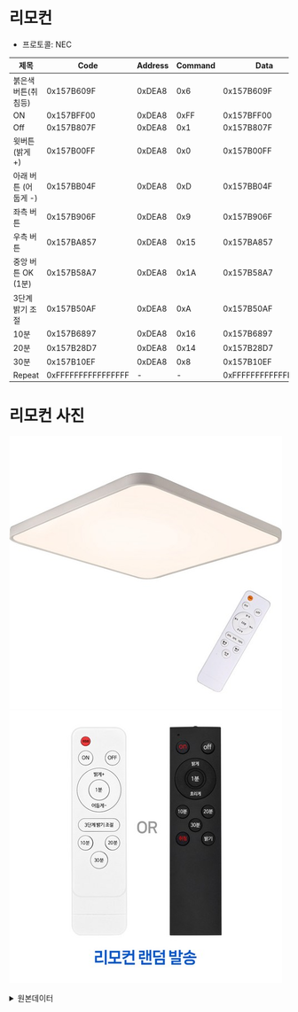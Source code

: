 # 리모컨 

* 프로토콜: NEC 

| 제목                     | Code        | Address | Command | Data       |
|------------------------|-------------|---------|---------|------------|
| 붉은색 버튼(취침등)      | 0x157B609F  | 0xDEA8  | 0x6     | 0x157B609F |
| ON                     | 0x157BFF00  | 0xDEA8  | 0xFF    | 0x157BFF00 |
| Off                    | 0x157B807F  | 0xDEA8  | 0x1     | 0x157B807F |
| 윗버튼 (밝게 +)          | 0x157B00FF  | 0xDEA8  | 0x0     | 0x157B00FF |
| 아래 버튼 (어둡게 -)     | 0x157BB04F  | 0xDEA8  | 0xD     | 0x157BB04F |
| 좌측 버튼               | 0x157B906F  | 0xDEA8  | 0x9     | 0x157B906F |
| 우측 버튼               | 0x157BA857  | 0xDEA8  | 0x15    | 0x157BA857 |
| 중앙 버튼 OK (1분)       | 0x157B58A7  | 0xDEA8  | 0x1A    | 0x157B58A7 |
| 3단계 밝기 조절         | 0x157B50AF  | 0xDEA8  | 0xA     | 0x157B50AF |
| 10분                   | 0x157B6897  | 0xDEA8  | 0x16    | 0x157B6897 |
| 20분                   | 0x157B28D7  | 0xDEA8  | 0x14    | 0x157B28D7 |
| 30분                   | 0x157B10EF  | 0xDEA8  | 0x8     | 0x157B10EF |
| Repeat                 | 0xFFFFFFFFFFFFFFFF | -       | -       | 0xFFFFFFFFFFFFFFFF |

# 리모컨 사진
![alt text](image-1.png)
![alt text](image-2.png)

<details>
<summary>원본데이터</summary>

## 붉은색 버튼(취침등)
```
Protocol  : NEC
Code      : 0x157B609F (32 Bits)
uint16_t rawData[67] = {9004, 4532,  544, 592,  542, 594,  542, 596,  542, 1730,  568, 566,  542, 1730,  542, 592,  568, 1704,  546, 592,  544, 1732,  542, 1728,  544, 1730,  546, 1726,  546, 590,  544, 1750,  522, 1730,  544, 592,  542, 1730,  544, 1728,  544, 592,  544, 596,  540, 592,  544, 592,  544, 592,  544, 1730,  544, 592,  542, 592,  544, 1730,  542, 1732,  542, 1728,  544, 1730,  544, 1748,  524};  // NEC 157B609F
uint32_t address = 0xDEA8;
uint32_t command = 0x6;
uint64_t data = 0x157B609F;
```

## ON
```
Protocol  : NEC
Code      : 0x157BFF00 (32 Bits)
uint16_t rawData[71] = {8982, 4532,  542, 592,  544, 592,  566, 568,  568, 1706,  544, 592,  544, 1730,  542, 594,  542, 1730,  544, 590,  544, 1748,  524, 1728,  542, 1730,  542, 1732,  542, 592,  544, 1730,  542, 1730,  562, 1710,  544, 1730,  542, 1730,  568, 1706,  542, 1728,  544, 1730,  542, 1728,  544, 1730,  542, 594,  542, 594,  540, 614,  524, 594,  542, 594,  542, 596,  540, 594,  542, 612,  524, 38606,  9000, 2286,  542};  // NEC 157BFF00
uint32_t address = 0xDEA8;
uint32_t command = 0xFF;
uint64_t data = 0x157BFF00;
```

## Off 
```
Protocol  : NEC
Code      : 0x157B807F (32 Bits)
uint16_t rawData[71] = {9008, 4524,  550, 586,  550, 586,  550, 586,  550, 1720,  552, 586,  550, 1720,  552, 584,  552, 1720,  552, 584,  550, 1720,  552, 1722,  550, 1722,  550, 1720,  552, 584,  552, 1720,  552, 1724,  548, 1722,  550, 586,  550, 584,  550, 586,  550, 586,  550, 586,  550, 586,  550, 586,  550, 586,  550, 1722,  550, 1722,  550, 1720,  552, 1722,  550, 1722,  550, 1722,  550, 1722,  550, 38598,  9030, 2254,  564};  // NEC 157B807F
uint32_t address = 0xDEA8;
uint32_t command = 0x1;
uint64_t data = 0x157B807F;
```

## 윗버튼 (밝게 +)
```
Protocol  : NEC
Code      : 0x157B00FF (32 Bits)
uint16_t rawData[71] = {9028, 4506,  544, 590,  572, 564,  572, 566,  570, 1702,  548, 588,  570, 1702,  546, 590,  546, 1726,  544, 590,  546, 1728,  544, 1728,  572, 1702,  570, 1702,  546, 590,  570, 1704,  542, 1730,  542, 594,  568, 566,  544, 592,  544, 590,  568, 568,  544, 590,  544, 592,  544, 592,  544, 1728,  570, 1704,  544, 1728,  544, 1728,  544, 1728,  544, 1728,  546, 1726,  568, 1704,  570, 38574,  9000, 2302,  548};  // NEC 157B00FF
uint32_t address = 0xDEA8;
uint32_t command = 0x0;
uint64_t data = 0x157B00FF;
```

## 아래 버튼 (어둡게 -)
```
Protocol  : NEC
Code      : 0x157BB04F (32 Bits)
uint16_t rawData[71] = {9008, 4522,  578, 558,  576, 560,  574, 562,  552, 1720,  574, 560,  552, 1720,  574, 562,  550, 1720,  572, 564,  552, 1720,  552, 1720,  550, 1722,  550, 1720,  552, 584,  552, 1722,  550, 1720,  552, 1720,  552, 584,  552, 1722,  550, 1720,  550, 586,  550, 584,  550, 584,  552, 584,  552, 586,  550, 1722,  550, 584,  552, 584,  552, 1720,  552, 1720,  550, 1720,  552, 1720,  552, 38592,  9006, 2276,  550};  // NEC 157BB04F
uint32_t address = 0xDEA8;
uint32_t command = 0xD;
uint64_t data = 0x157BB04F;
```

## 좌측 버튼
```
Protocol  : NEC
Code      : 0x157B906F (32 Bits)
uint16_t rawData[71] = {9004, 4524,  550, 586,  550, 586,  548, 586,  550, 1724,  548, 586,  548, 1724,  548, 588,  548, 1722,  550, 586,  550, 1722,  550, 1722,  548, 1724,  550, 1722,  550, 586,  550, 1724,  548, 1722,  550, 1722,  550, 586,  550, 586,  550, 1722,  550, 586,  550, 586,  550, 588,  548, 586,  550, 588,  548, 1724,  548, 1724,  548, 586,  550, 1722,  550, 1722,  550, 1722,  550, 1722,  550, 38592,  9006, 2278,  550};  // NEC 157B906F
uint32_t address = 0xDEA8;
uint32_t command = 0x9;
uint64_t data = 0x157B906F;
```

## 우측 버튼
```
Protocol  : NEC
Code      : 0x157BA857 (32 Bits)
uint16_t rawData[71] = {9008, 4526,  550, 588,  548, 586,  550, 608,  528, 1746,  526, 586,  550, 1722,  550, 586,  548, 1724,  548, 586,  550, 1722,  550, 1722,  550, 1722,  550, 1722,  550, 586,  550, 1722,  550, 1722,  550, 1722,  550, 588,  548, 1722,  550, 586,  550, 1722,  550, 586,  550, 586,  550, 586,  550, 586,  550, 1722,  550, 586,  550, 1722,  550, 584,  550, 1722,  550, 1720,  550, 1722,  550, 38614,  8982, 2278,  550};  // NEC 157BA857
uint32_t address = 0xDEA8;
uint32_t command = 0x15;
uint64_t data = 0x157BA857;
```

## 중앙 버틑 OK (1분)
```
Protocol  : NEC
Code      : 0x157B58A7 (32 Bits)
uint16_t rawData[71] = {9030, 4500,  574, 564,  572, 562,  574, 564,  572, 1698,  574, 562,  574, 1698,  574, 562,  572, 1700,  572, 562,  574, 1698,  574, 1698,  574, 1698,  574, 1700,  572, 564,  572, 1698,  574, 1700,  572, 564,  572, 1700,  572, 562,  572, 1700,  574, 1698,  574, 564,  572, 562,  572, 562,  574, 1698,  572, 564,  572, 1698,  572, 564,  572, 564,  572, 1700,  572, 1700,  574, 1698,  574, 38568,  9026, 2258,  572};  // NEC 157B58A7
uint32_t address = 0xDEA8;
uint32_t command = 0x1A;
uint64_t data = 0x157B58A7;
```

## 3단계 밝기 조절
```
Protocol  : NEC
Code      : 0x157B50AF (32 Bits)
uint16_t rawData[71] = {9006, 4524,  550, 586,  550, 586,  550, 586,  550, 1722,  550, 586,  550, 1722,  550, 586,  550, 1722,  572, 564,  572, 1700,  550, 1722,  550, 1722,  550, 1724,  548, 586,  550, 1722,  550, 1722,  550, 586,  550, 1722,  550, 586,  550, 1722,  550, 586,  550, 584,  550, 586,  550, 586,  550, 1722,  550, 586,  550, 1722,  550, 586,  550, 1722,  550, 1722,  550, 1722,  550, 1722,  550, 38590,  9004, 2276,  550};  // NEC 157B50AF
uint32_t address = 0xDEA8;
uint32_t command = 0xA;
uint64_t data = 0x157B50AF;
```

## 10분
```
Protocol  : NEC
Code      : 0x157B6897 (32 Bits)
uint16_t rawData[71] = {9006, 4524,  550, 586,  550, 586,  550, 586,  550, 1722,  550, 586,  550, 1722,  550, 586,  550, 1722,  550, 586,  550, 1722,  550, 1722,  550, 1722,  550, 1722,  550, 586,  550, 1722,  550, 1722,  550, 586,  550, 1722,  550, 1722,  550, 586,  550, 1722,  550, 586,  574, 562,  550, 586,  550, 1722,  550, 586,  550, 586,  550, 1722,  550, 584,  550, 1722,  550, 1722,  550, 1722,  550, 38588,  9032, 2250,  550};  // NEC 157B6897
uint32_t address = 0xDEA8;
uint32_t command = 0x16;
uint64_t data = 0x157B6897;
```

## 20분
```
Protocol  : NEC
Code      : 0x157B28D7 (32 Bits)
uint16_t rawData[71] = {8982, 4526,  546, 586,  548, 586,  550, 586,  550, 1722,  550, 586,  550, 1722,  550, 586,  548, 1722,  550, 586,  550, 1722,  550, 1722,  550, 1722,  550, 1722,  550, 586,  550, 1722,  550, 1724,  548, 586,  550, 584,  550, 1722,  550, 586,  550, 1722,  550, 586,  550, 586,  550, 586,  550, 1722,  550, 1722,  550, 586,  550, 1722,  550, 586,  548, 1724,  550, 1722,  550, 1722,  550, 38590,  9004, 2278,  550};  // NEC 157B28D7
uint32_t address = 0xDEA8;
uint32_t command = 0x14;
uint64_t data = 0x157B28D7;
```

## 30분
```
Protocol  : NEC
Code      : 0x157B10EF (32 Bits)
uint16_t rawData[71] = {9002, 4522,  550, 586,  548, 586,  550, 586,  548, 1722,  550, 586,  548, 1724,  548, 586,  550, 1722,  550, 586,  550, 1724,  548, 1724,  548, 1722,  548, 1724,  548, 586,  550, 1722,  550, 1724,  548, 586,  550, 586,  548, 586,  550, 1722,  548, 586,  550, 586,  550, 584,  550, 588,  548, 1722,  550, 1724,  548, 1722,  550, 584,  550, 1722,  550, 1722,  550, 1722,  548, 1722,  550, 38584,  9006, 2276,  550};  // NEC 157B10EF
uint32_t address = 0xDEA8;
uint32_t command = 0x8;
uint64_t data = 0x157B10EF;
```

## Repeat
```
Protocol  : NEC (Repeat)
Code      : 0xFFFFFFFFFFFFFFFF (0 Bits)
uint16_t rawData[3] = {9028, 2256,  548};  // NEC (Repeat) FFFFFFFFFFFFFFFF
uint64_t data = 0xFFFFFFFFFFFFFFFF;
```

</details>